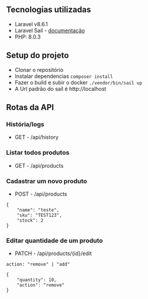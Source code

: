 ## Tecnologias utilizadas
- Laravel v8.6.1
- Laravel Sail - [documentação](https://laravel.com/docs/8.x/sail#installation)
- PHP: 8.0.3

## Setup do projeto
- Clonar o repositório
- Instalar dependencias ```composer install```
- Fazer o build e subir o docker ```./vendor/bin/sail up```
- A Url padrão do sail é http://localhost

## Rotas da API

### História/logs
- GET - /api/history

### Listar todos produtos
- GET - /api/products

### Cadastrar um novo produto
- POST - /api/products
```
{
	"name": "teste",
	"sku": "TEST123",
	"stock": 2
}
```

### Editar quantidade de um produto
- PATCH - /api/products/{id}/edit
```
action: "remove" | "add"
```
```
{
	"quantity": 10,
	"action": "remove"
}
```
